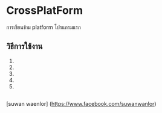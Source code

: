 # CrossPlatForm
การเขียนข้าม platform โปรแกรมแรก

## วิธีการใช้งาน
1.
2.
3.
4.
5.
##
[suwan waenlor] (https://www.facebook.com/suwanwanlor)

